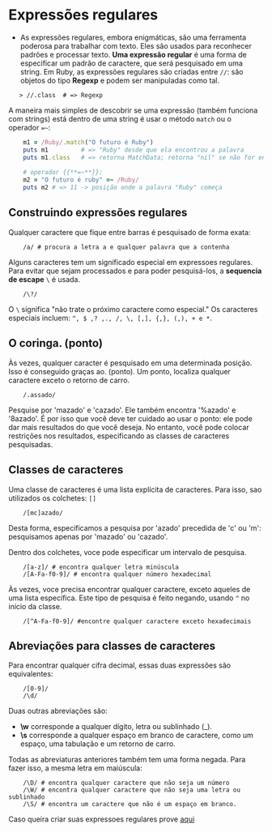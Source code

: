 # Expressões regulares

- As expressões regulares, embora enigmáticas, são uma ferramenta poderosa para trabalhar com texto. Eles são usados ​​para reconhecer padrões e processar texto. **Uma expressão regular** é uma forma de especificar um padrão de caractere, que será pesquisado em uma string. Em Ruby, as expressões regulares são criadas entre ``//``: são objetos do tipo **Regexp** e podem ser manipuladas como tal.

````shell
   > //.class  # => Regexp
````

A maneira mais simples de descobrir se uma expressão (também funciona com strings) está dentro de uma string é usar o método ``match`` ou o operador ``=~``:

````ruby
    m1 = /Ruby/.match("O futuro é Ruby")
    puts m1         # => "Ruby" desde que ela encontrou a palavra
    puts m1.class   # => retorna MatchData; retorna "nil" se não for encontrado
    
    # operador {{**=~**}}:
    m2 = "O futuro é ruby" =~ /Ruby/
    puts m2 # => 11 -> posição onde a palavra "Ruby" começa
````

## Construindo expressões regulares

Qualquer caractere que fique entre barras é pesquisado de forma exata:

````
    /a/ # procura a letra a e qualquer palavra que a contenha
````
Alguns caracteres tem um significado especial em expressoes regulares. Para evitar que sejam processados ​​e para poder pesquisá-los, a **sequencia de escape** ``\`` é usada.

````
    /\?/
````
O ``\`` significa "não trate o próximo caractere como especial." Os caracteres especiais incluem: ``^, $ ,? ,., /, \, [,], {,}, (,), + e *``.

## O coringa. (ponto)
Às vezes, qualquer caracter é pesquisado em uma determinada posição. Isso é conseguido graças ao. (ponto). Um ponto, localiza qualquer caractere exceto o retorno de carro.

````
    /.assado/
````
Pesquise por 'mazado' e 'cazado'. Ele também encontra '%azado' e '8azado'. É por isso que você deve ter cuidado ao usar o ponto: ele pode dar mais resultados do que você deseja. No entanto, você pode colocar restrições nos resultados, especificando as classes de caracteres pesquisadas.

## Classes de caracteres

Uma classe de caracteres é uma lista explícita de caracteres. Para isso, sao utilizados os colchetes: ``[]``

````
    /[mc]azado/
````
Desta forma, especificamos a pesquisa por 'azado' precedida de 'c' ou 'm': pesquisamos apenas por 'mazado' ou 'cazado'.

Dentro dos colchetes, voce pode especificar um intervalo de pesquisa.

````
    /[a-z]/ # encontra qualquer letra minúscula
    /[A-Fa-f0-9]/ # encontra qualquer número hexadecimal
````
Às vezes, voce precisa encontrar qualquer caractere, exceto aqueles de uma lista específica. Este tipo de pesquisa é feito negando, usando ``^`` no início da classe.

````
    /[^A-Fa-f0-9]/ #encontre qualquer caractere exceto hexadecimais
````

## Abreviações para classes de caracteres

Para encontrar qualquer cifra decimal, essas duas expressões são equivalentes:
````
    /[0-9]/  
    /\d/
````
Duas outras abreviações são:
- **\w** corresponde a qualquer dígito, letra ou sublinhado (_).
- **\s** corresponde a qualquer espaço em branco de caractere, como um espaço, uma tabulação e um retorno de carro.

Todas as abreviaturas anteriores também tem uma forma negada. Para fazer isso, a mesma letra em maiúscula:
````
    /\D/ # encontra qualquer caractere que não seja um número
    /\W/ # encontra qualquer caractere que não seja uma letra ou sublinhado
    /\S/ # encontra um caractere que não é um espaço em branco.
````

Caso queira criar suas expressoes regulares prove [aqui](https://rubular.com/)
